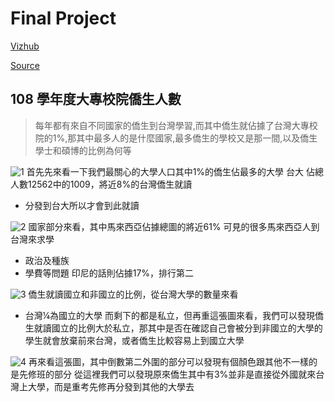 # Final Project
[Vizhub](https://vizhub.com/JasonYeong0821/ccea78a9b0724f938f212f24e7711853 "link")

[Source](https://stats.moe.gov.tw/files/detail/108/108_student.csv "link")

## 108 學年度大專校院僑生人數
>每年都有來自不同國家的僑生到台灣學習,而其中僑生就佔據了台灣大專校院的1%,那其中最多人的是什麼國家,最多僑生的學校又是那一間,以及僑生學士和碩博的比例為何等


![1](
https://github.com/jas0821/NCTU_DataVisualizationAndVisualAnalytics/blob/master/108%20(2019-2020)%20%E5%AD%B8%E5%B9%B4%E5%BA%A6%E5%A4%A7%E5%B0%88%E6%A0%A1%E9%99%A2%E5%83%91%E7%94%9F%E4%BA%BA%E6%95%B8/README_img/1.jpg?raw=true "1")
首先先來看一下我們最關心的大學人口其中1%的僑生佔最多的大學
台大
佔總人數12562中的1009，將近8%的台灣僑生就讀
* 分發到台大所以才會到此就讀

![2](
https://github.com/jas0821/NCTU_DataVisualizationAndVisualAnalytics/blob/master/108%20(2019-2020)%20%E5%AD%B8%E5%B9%B4%E5%BA%A6%E5%A4%A7%E5%B0%88%E6%A0%A1%E9%99%A2%E5%83%91%E7%94%9F%E4%BA%BA%E6%95%B8/README_img/2.jpg?raw=true "1")
國家部分來看，其中馬來西亞佔據總圖的將近61%
可見的很多馬來西亞人到台灣來求學
* 政治及種族
* 學費等問題
印尼的話則佔據17%，排行第二

![3](
https://github.com/jas0821/NCTU_DataVisualizationAndVisualAnalytics/blob/master/108%20(2019-2020)%20%E5%AD%B8%E5%B9%B4%E5%BA%A6%E5%A4%A7%E5%B0%88%E6%A0%A1%E9%99%A2%E5%83%91%E7%94%9F%E4%BA%BA%E6%95%B8/README_img/3.jpg?raw=true "3")
僑生就讀國立和非國立的比例，從台灣大學的數量來看
* 台灣¼為國立的大學
而剩下的都是私立，但再重這張圖來看，我們可以發現僑生就讀國立的比例大於私立，那其中是否在確認自己會被分到非國立的大學的學生就會放棄前來台灣，或者僑生比較容易上到國立大學

![4](
https://github.com/jas0821/NCTU_DataVisualizationAndVisualAnalytics/blob/master/108%20(2019-2020)%20%E5%AD%B8%E5%B9%B4%E5%BA%A6%E5%A4%A7%E5%B0%88%E6%A0%A1%E9%99%A2%E5%83%91%E7%94%9F%E4%BA%BA%E6%95%B8/README_img/4.jpg?raw=true "4")
再來看這張圖，其中倒數第二外圍的部分可以發現有個顏色跟其他不一樣的是先修班的部分
從這裡我們可以發現原來僑生其中有3%並非是直接從外國就來台灣上大學，而是重考先修再分發到其他的大學去

